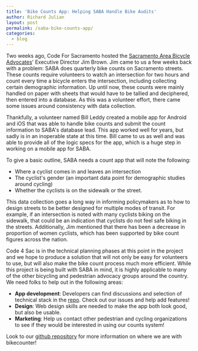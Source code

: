 ```yaml
---
title: 'Bike Counts App: Helping SABA Handle Bike Audits'
author: Richard Julian
layout: post
permalink: /saba-bike-counts-app/
categories:
  - blog
---
```


Two weeks ago, Code For Sacramento hosted the [Sacramento Area Bicycle Advocates](http://sacbike.org/)' Executive Director Jim Brown. Jim came to us a few weeks back with a problem: SABA does quarterly bike counts on Sacramento streets. These counts require volunteers to watch an intersection for two hours and count every time a bicycle enters the intersection, including collecting certain demographic information. Up until now, these counts were mainly handled on paper with sheets that would have to be tallied and deciphered, then entered into a database. As this was a volunteer effort, there came some issues around consistency with data collection.

Thankfully, a volunteer named Bill Leddy created a mobile app for Android and iOS that was able to handle bike counts and submit the count information to SABA's database lead. This app worked well for years, but sadly is in an inoperable state at this time. Bill came to us as well and was able to provide all of the logic specs for the app, which is a huge step in working on a mobile app for SABA.

To give a basic outline, SABA needs a count app that will note the following:

* Where a cyclist comes in and leaves an intersection
* The cyclist's gender (an important data point for demographic studies around cycling)
* Whether the cyclists is on the sidewalk or the street.

This data collection goes a long way in informing policymakers as to how to design streets to be better designed for multiple modes of transit. For example, if an intersection is noted with many cyclists biking on the sidewalk, that could be an indication that cyclists do not feel safe biking in the streets. Additionally, Jim mentioned that there has been a decrease in proportion of women cyclists, which has been supported by bike count figures across the nation. 

Code 4 Sac is in the technical planning phases at this point in the project and we hope to produce a solution that will not only be easy for volunteers to use, but will also make the bike count process much more efficient. While this project is being built with SABA in mind, it is highly applicable to many of the other bicycling and pedestrian advocacy groups around the country. We need folks to help out in the following areas:

* **App development**: Developers can find discussions and selection of technical stack in the [repo](https://github.com/code4sac/bikecounter). Check out our issues and help add features!
* **Design**: Web design skills are needed to make the app both look good, but also be usable.
* **Marketing**: Help us contact other pedestrian and cycling organizations to see if they would be interested in using our counts system! 

Look to our [github repository](https://github.com/code4sac/bikecounter) for more information on where we are with bikecounter!
